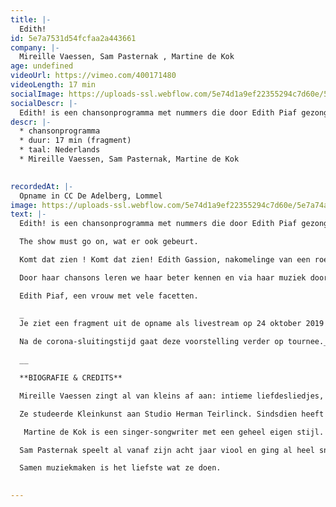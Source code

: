 ```yaml
---
title: |-
  Edith!
id: 5e7a7531d54fcfaa2a443661
company: |-
  Mireille Vaessen, Sam Pasternak , Martine de Kok
age: undefined
videoUrl: https://vimeo.com/400171480
videoLength: 17 min
socialImage: https://uploads-ssl.webflow.com/5e74d1a9ef22355294c7d60e/5e7a74a19602366a0553a334_Edith.jpg
socialDescr: |-
  Edith! is een chansonprogramma met nummers die door Edith Piaf gezongen werden.The show must go on, wat er ook gebeurt.Komt dat zien ! Komt dat zien! Edith Gassion, nakomelinge van een roemrijkcircusgeslacht. Een overlever. Een bodemloos kind op zoek naar passie, liefdeen plezier. Een vrouw die nooit alleen wilde zijn. Haar houvast is de muziek.Want uiteindelijk wil ze maar éénding : zingen, zingen, zingen !Doorhaar chansons leren we haar beter kennen en via haar muziek doorlopen we haarhele leven. Milord, Hymne à l’amour, Mon Homme, La Marseillaise, Rien deRien, Une enfant, Padam…‍EdithPiaf, een vrouw met vele facetten.
descr: |-
  * chansonprogramma
  * duur: 17 min (fragment)
  * taal: Nederlands
  * Mireille Vaessen, Sam Pasternak, Martine de Kok

  ‍
recordedAt: |-
  Opname in CC De Adelberg, Lommel
image: https://uploads-ssl.webflow.com/5e74d1a9ef22355294c7d60e/5e7a74a19602366a0553a334_Edith.jpg
text: |-
  Edith! is een chansonprogramma met nummers die door Edith Piaf gezongen werden.

  The show must go on, wat er ook gebeurt.

  Komt dat zien ! Komt dat zien! Edith Gassion, nakomelinge van een roemrijk circusgeslacht. Een overlever. Een bodemloos kind op zoek naar passie, liefd een plezier. Een vrouw die nooit alleen wilde zijn. Haar houvast is de muziek.Want uiteindelijk wil ze maar één ding : zingen, zingen, zingen !

  Door haar chansons leren we haar beter kennen en via haar muziek doorlopen we haar hele leven. _Milord, Hymne à l’amour, Mon Homme, La Marseillaise, Rien de Rien, Une enfant, Padam…_‍

  Edith Piaf, een vrouw met vele facetten.

  _
  Je ziet een fragment uit de opname als livestream op 24 oktober 2019 door Moose-Stache en Beeldstorm (Jan Bosteels)
  
  Na de corona-sluitingstijd gaat deze voorstelling verder op tournee._

  _‍_

  **BIOGRAFIE & CREDITS**

  Mireille Vaessen zingt al van kleins af aan: intieme liefdesliedjes, jazz, blues, Franse chansons, ... Veel verschillende stijlen, met als gemene deler dat de muziek ende teksten haar raken.

  Ze studeerde Kleinkunst aan Studio Herman Teirlinck. Sindsdien heeft ze vele watertjes door zwommen: op tournee met Hugo Claus, locatietheater in Duitsland,muziektheater zowel voor kinderen als voor volwassenen. Ze zingt in diverse groepen, speelt mee in het circus en ze gaat op pad als Poëziemevrouw, gewapend met een ukelele. Mireille zingt de chansons.

   Martine de Kok is een singer-songwriter met een geheel eigen stijl. Ze studeerde ook Kleinkunst aan Studio Herman Teirlinck, en vervolmaakte daarna haar pianospel aan de Jazz-Studio. Ze schildert en tekent met een eigen unieke signatuur; Ze heeft haar eigen band, waarmee ze twee platen en een EP uitbracht. In het verleden werkte ze samen met o.a. Herman van Veen, en tegenwoordig schrijft,componeert en speelt ze geregeld bij verschillende theatergezelschappen (FroeFroe, Het Gevolg…) Een echte Homo Universalis dus. In dit muziekprogramma speelt ze piano en accordeon, en ze zingt.

  Sam Pasternak speelt al vanaf zijn acht jaar viool en ging al heel snel met zijn vader mee optreden. Samen met Mireille speelt hij meestal gitaar, af en toe ook cello of piano. In Edith! passeren ze allemaal de revue.

  Samen muziekmaken is het liefste wat ze doen.

  ‍
---
```

